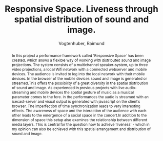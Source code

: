---
title: "Responsive Space. Liveness through spatial distribution of sound and image."
abstract: "In this project a performance framework called 'Responsive Space' has been created, which allows a flexible way of working with distributed sound and image projections. The system consists of a multichannel speaker-system, up to three video projections, a local Wifi network with a connected webserver and mobile devices. The audience is invited to log into the local network with their mobile devices. In the browser of the mobile devices sound and image is generated or streamed.This offers the possibility of a great diversity in the spatial distribution of sound and image. As experienced in previous projects with live audio-streaming and mobile devices the spatial gesture of music as a musical parameter comes to the fore. In the performances the audio is streamed with an icecast-server and visual output is generated with javascript on the client’s browser. The imperfection of time synchronization leads to very interesting effects. The awareness of space and the interaction of the audience with each other leads to the emergence of a social space in the concert.In addition to the dimension of space this setup also examines the relationship between different media layers. This is central for the question how to achieve 'liveness' - which in my opinion can also be achieved with this spatial arrangement and distribution of sound and image."
address: "Trondheim"
booktitle: "Proceedings of the International Web Audio Conference 2019"
editor: "Xambó, Anna and Martín, Sara R. and Roma, Gerard"
month: "December"
publisher: "NTNU"
series: "WAC'19"
pages: ""
ID: "58"
author: "Vogtenhuber, Raimund"
webAuthor: "Raimund Vogtenhuber"
track: "Paper"
year: "2019"
tags: year2019
media: "https://youtu.be/WctKn3cq-Yw"
pdflink: "/_data/papers/pdf/2019/2019_58.pdf"
ISSN: "2663-5844"
---